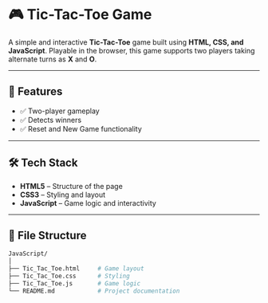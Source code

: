 # 🎮 Tic-Tac-Toe Game

A simple and interactive **Tic-Tac-Toe** game built using **HTML, CSS, and JavaScript**. Playable in the browser, this game supports two players taking alternate turns as **X** and **O**.

---

## 🧠 Features

- ✅ Two-player gameplay
- ✅ Detects winners
- ✅ Reset and New Game functionality

---

## 🛠️ Tech Stack

- **HTML5** – Structure of the page  
- **CSS3** – Styling and layout  
- **JavaScript** – Game logic and interactivity

---

## 📂 File Structure

```bash
JavaScript/
│
├── Tic_Tac_Toe.html     # Game layout
├── Tic_Tac_Toe.css      # Styling
├── Tic_Tac_Toe.js       # Game logic
└── README.md            # Project documentation
